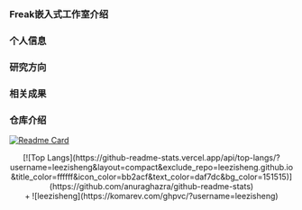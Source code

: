 ### Freak嵌入式工作室介绍

### 个人信息

### 研究方向

### 相关成果

### 仓库介绍
[![Readme Card](https://github-readme-stats.vercel.app/api?username=leezisheng&show_icons=true&title_color=ffffff&icon_color=bb2acf&text_color=daf7dc&bg_color=151515)](https://github.com/anuraghazra/github-readme-stats)

<div align="center">[![Top Langs](https://github-readme-stats.vercel.app/api/top-langs/?username=leezisheng&layout=compact&exclude_repo=leezisheng.github.io&title_color=ffffff&icon_color=bb2acf&text_color=daf7dc&bg_color=151515)](https://github.com/anuraghazra/github-readme-stats)
<div align="center">+ ![leezisheng](https://komarev.com/ghpvc/?username=leezisheng)



